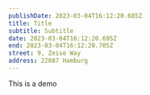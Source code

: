 ```yaml
---
publishDate: 2023-03-04T16:12:20.685Z
title: Title
subtitle: Subtitle
date: 2023-03-04T16:12:20.695Z
end: 2023-03-04T16:12:20.705Z
street: 9, Zeise Way
address: 22087 Hamburg
---
```

This is a demo